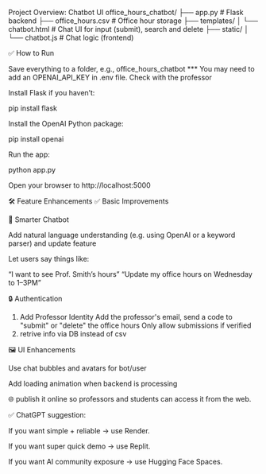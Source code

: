 Project Overview: Chatbot UI
office_hours_chatbot/
├── app.py                 # Flask backend
├── office_hours.csv       # Office hour storage
├── templates/
│   └── chatbot.html       # Chat UI for input (submit), search and delete
├── static/
│   └── chatbot.js         # Chat logic (frontend)

✅ How to Run

Save everything to a folder, e.g., office_hours_chatbot
*** You may need to add an OPENAI_API_KEY in .env file. Check with the professor

Install Flask if you haven’t:

pip install flask

Install the OpenAI Python package:

pip install openai

Run the app:

python app.py


Open your browser to http://localhost:5000


🛠️ Feature Enhancements
✅ Basic Improvements

🤖 Smarter Chatbot

Add natural language understanding (e.g. using OpenAI or a keyword parser) and update feature

Let users say things like:

“I want to see Prof. Smith’s hours”
“Update my office hours on Wednesday to 1–3PM”


🔒 Authentication

1. Add Professor Identity
Add the professor's email, send a code to "submit" or "delete" the office hours
Only allow submissions if verified
2. retrive info via DB instead of csv

🖼️ UI Enhancements

Use chat bubbles and avatars for bot/user

Add loading animation when backend is processing

🌐 publish it online so professors and students can access it from the web.

✅ ChatGPT suggestion:

If you want simple + reliable → use Render.

If you want super quick demo → use Replit.

If you want AI community exposure → use Hugging Face Spaces.



